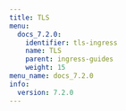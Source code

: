 ```yaml
---
title: TLS
menu:
  docs_7.2.0:
    identifier: tls-ingress
    name: TLS
    parent: ingress-guides
    weight: 15
menu_name: docs_7.2.0
info:
  version: 7.2.0
---
```


